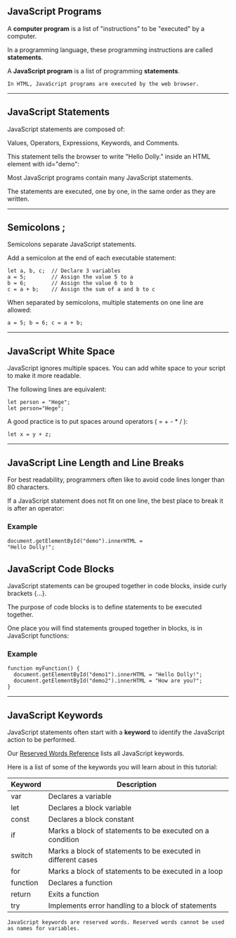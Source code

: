 ## JavaScript Programs

A **computer program** is a list of "instructions" to be "executed" by a computer.

In a programming language, these programming instructions are called **statements**.

A **JavaScript program** is a list of programming **statements**.

    In HTML, JavaScript programs are executed by the web browser.

---
## JavaScript Statements

JavaScript statements are composed of:

Values, Operators, Expressions, Keywords, and Comments.

This statement tells the browser to write "Hello Dolly." inside an HTML element with id="demo":

Most JavaScript programs contain many JavaScript statements.

The statements are executed, one by one, in the same order as they are written.


---

## Semicolons ;

Semicolons separate JavaScript statements.

Add a semicolon at the end of each executable statement:

```
let a, b, c;  // Declare 3 variables  
a = 5;        // Assign the value 5 to a  
b = 6;        // Assign the value 6 to b  
c = a + b;    // Assign the sum of a and b to c
```


When separated by semicolons, multiple statements on one line are allowed:

```
a = 5; b = 6; c = a + b;
```

---

## JavaScript White Space

JavaScript ignores multiple spaces. You can add white space to your script to make it more readable.

The following lines are equivalent:

```
let person = "Hege";  
let person="Hege";
```
A good practice is to put spaces around operators ( = + - * / ):

```
let x = y + z;
```

---
## JavaScript Line Length and Line Breaks

For best readability, programmers often like to avoid code lines longer than 80 characters.

If a JavaScript statement does not fit on one line, the best place to break it is after an operator:

### Example

```
document.getElementById("demo").innerHTML =  
"Hello Dolly!";
```

## JavaScript Code Blocks

JavaScript statements can be grouped together in code blocks, inside curly brackets {...}.

The purpose of code blocks is to define statements to be executed together.

One place you will find statements grouped together in blocks, is in JavaScript functions:

### Example

```
function myFunction() {  
  document.getElementById("demo1").innerHTML = "Hello Dolly!";  
  document.getElementById("demo2").innerHTML = "How are you?";  
}
```

---

## JavaScript Keywords

JavaScript statements often start with a **keyword** to identify the JavaScript action to be performed.

Our [Reserved Words Reference](https://www.w3schools.com/js/js_reserved.asp) lists all JavaScript keywords.

Here is a list of some of the keywords you will learn about in this tutorial:

|Keyword|Description|
|---|---|
|var|Declares a variable|
|let|Declares a block variable|
|const|Declares a block constant|
|if|Marks a block of statements to be executed on a condition|
|switch|Marks a block of statements to be executed in different cases|
|for|Marks a block of statements to be executed in a loop|
|function|Declares a function|
|return|Exits a function|
|try|Implements error handling to a block of statements|


    JavaScript keywords are reserved words. Reserved words cannot be used as names for variables.

